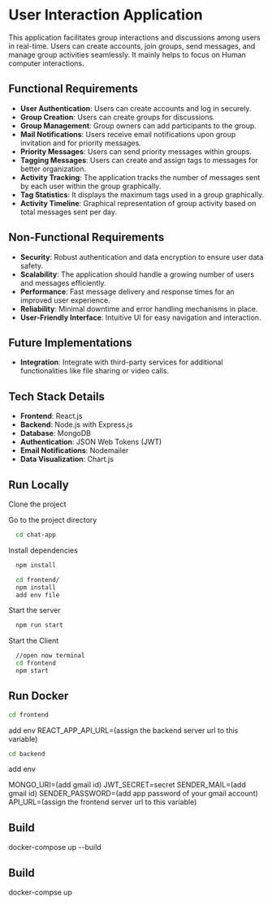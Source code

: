 # User Interaction Application

This application facilitates group interactions and discussions among users in real-time. Users can create accounts, join groups, send messages, and manage group activities seamlessly. It mainly helps to focus on Human computer interactions.

## Functional Requirements
- **User Authentication**: Users can create accounts and log in securely.
- **Group Creation**: Users can create groups for discussions.
- **Group Management**: Group owners can add participants to the group.
- **Mail Notifications**: Users receive email notifications upon group invitation and for priority messages.
- **Priority Messages**: Users can send priority messages within groups.
- **Tagging Messages**: Users can create and assign tags to messages for better organization.
- **Activity Tracking**: The application tracks the number of messages sent by each user within the group graphically.
- **Tag Statistics**: It displays the maximum tags used in a group graphically.
- **Activity Timeline**: Graphical representation of group activity based on total messages sent per day.

## Non-Functional Requirements
- **Security**: Robust authentication and data encryption to ensure user data safety.
- **Scalability**: The application should handle a growing number of users and messages efficiently.
- **Performance**: Fast message delivery and response times for an improved user experience.
- **Reliability**: Minimal downtime and error handling mechanisms in place.
- **User-Friendly Interface**: Intuitive UI for easy navigation and interaction.

## Future Implementations
- **Integration**: Integrate with third-party services for additional functionalities like file sharing or video calls.

## Tech Stack Details
- **Frontend**: React.js
- **Backend**: Node.js with Express.js
- **Database**: MongoDB
- **Authentication**: JSON Web Tokens (JWT)
- **Email Notifications**: Nodemailer
- **Data Visualization**: Chart.js





## Run Locally

Clone the project


Go to the project directory

```bash
  cd chat-app
```

Install dependencies

```bash
  npm install
```

```bash
  cd frontend/
  npm install
  add env file 
```

Start the server

```bash
  npm run start
```
Start the Client

```bash
  //open now terminal
  cd frontend
  npm start
```

  

## Run Docker 

```bash
cd frontend 
```
add env 
  REACT_APP_API_URL=(assign the backend server url to this variable)

```bash
cd backend 
```

add env 

MONGO_URI=(add gmail id)
JWT_SECRET=secret
SENDER_MAIL=(add gmail id)
SENDER_PASSWORD=(add app password of your gmail account)
API_URL=(assign the frontend server url to this variable)

## Build

docker-compose up --build 

## Build

docker-compse up